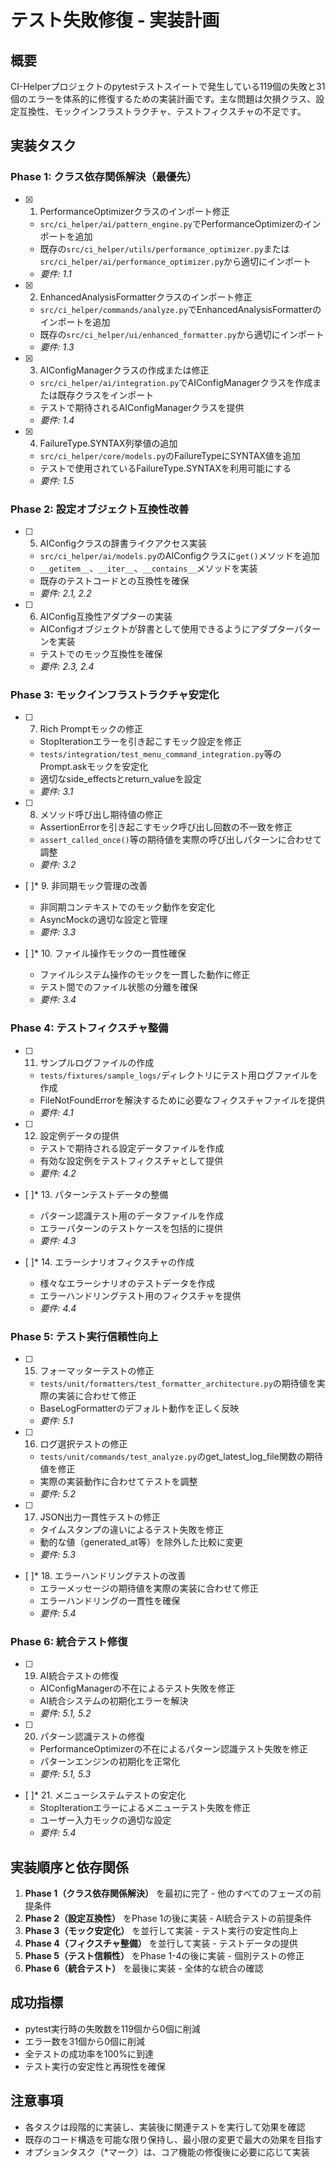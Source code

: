 # テスト失敗修復 - 実装計画

## 概要

CI-Helperプロジェクトのpytestテストスイートで発生している119個の失敗と31個のエラーを体系的に修復するための実装計画です。主な問題は欠損クラス、設定互換性、モックインフラストラクチャ、テストフィクスチャの不足です。

## 実装タスク

### Phase 1: クラス依存関係解決（最優先）

- [x] 1. PerformanceOptimizerクラスのインポート修正
  - `src/ci_helper/ai/pattern_engine.py`でPerformanceOptimizerのインポートを追加
  - 既存の`src/ci_helper/utils/performance_optimizer.py`または`src/ci_helper/ai/performance_optimizer.py`から適切にインポート
  - _要件: 1.1_

- [x] 2. EnhancedAnalysisFormatterクラスのインポート修正
  - `src/ci_helper/commands/analyze.py`でEnhancedAnalysisFormatterのインポートを追加
  - 既存の`src/ci_helper/ui/enhanced_formatter.py`から適切にインポート
  - _要件: 1.3_

- [x] 3. AIConfigManagerクラスの作成または修正
  - `src/ci_helper/ai/integration.py`でAIConfigManagerクラスを作成または既存クラスをインポート
  - テストで期待されるAIConfigManagerクラスを提供
  - _要件: 1.4_

- [x] 4. FailureType.SYNTAX列挙値の追加
  - `src/ci_helper/core/models.py`のFailureTypeにSYNTAX値を追加
  - テストで使用されているFailureType.SYNTAXを利用可能にする
  - _要件: 1.5_

### Phase 2: 設定オブジェクト互換性改善

- [ ] 5. AIConfigクラスの辞書ライクアクセス実装
  - `src/ci_helper/ai/models.py`のAIConfigクラスに`get()`メソッドを追加
  - `__getitem__`、`__iter__`、`__contains__`メソッドを実装
  - 既存のテストコードとの互換性を確保
  - _要件: 2.1, 2.2_

- [ ] 6. AIConfig互換性アダプターの実装
  - AIConfigオブジェクトが辞書として使用できるようにアダプターパターンを実装
  - テストでのモック互換性を確保
  - _要件: 2.3, 2.4_

### Phase 3: モックインフラストラクチャ安定化

- [ ] 7. Rich Promptモックの修正
  - StopIterationエラーを引き起こすモック設定を修正
  - `tests/integration/test_menu_command_integration.py`等のPrompt.askモックを安定化
  - 適切なside_effectsとreturn_valueを設定
  - _要件: 3.1_

- [ ] 8. メソッド呼び出し期待値の修正
  - AssertionErrorを引き起こすモック呼び出し回数の不一致を修正
  - `assert_called_once()`等の期待値を実際の呼び出しパターンに合わせて調整
  - _要件: 3.2_

- [ ]* 9. 非同期モック管理の改善
  - 非同期コンテキストでのモック動作を安定化
  - AsyncMockの適切な設定と管理
  - _要件: 3.3_

- [ ]* 10. ファイル操作モックの一貫性確保
  - ファイルシステム操作のモックを一貫した動作に修正
  - テスト間でのファイル状態の分離を確保
  - _要件: 3.4_

### Phase 4: テストフィクスチャ整備

- [ ] 11. サンプルログファイルの作成
  - `tests/fixtures/sample_logs/`ディレクトリにテスト用ログファイルを作成
  - FileNotFoundErrorを解決するために必要なフィクスチャファイルを提供
  - _要件: 4.1_

- [ ] 12. 設定例データの提供
  - テストで期待される設定データファイルを作成
  - 有効な設定例をテストフィクスチャとして提供
  - _要件: 4.2_

- [ ]* 13. パターンテストデータの整備
  - パターン認識テスト用のデータファイルを作成
  - エラーパターンのテストケースを包括的に提供
  - _要件: 4.3_

- [ ]* 14. エラーシナリオフィクスチャの作成
  - 様々なエラーシナリオのテストデータを作成
  - エラーハンドリングテスト用のフィクスチャを提供
  - _要件: 4.4_

### Phase 5: テスト実行信頼性向上

- [ ] 15. フォーマッターテストの修正
  - `tests/unit/formatters/test_formatter_architecture.py`の期待値を実際の実装に合わせて修正
  - BaseLogFormatterのデフォルト動作を正しく反映
  - _要件: 5.1_

- [ ] 16. ログ選択テストの修正
  - `tests/unit/commands/test_analyze.py`のget_latest_log_file関数の期待値を修正
  - 実際の実装動作に合わせてテストを調整
  - _要件: 5.2_

- [ ] 17. JSON出力一貫性テストの修正
  - タイムスタンプの違いによるテスト失敗を修正
  - 動的な値（generated_at等）を除外した比較に変更
  - _要件: 5.3_

- [ ]* 18. エラーハンドリングテストの改善
  - エラーメッセージの期待値を実際の実装に合わせて修正
  - エラーハンドリングの一貫性を確保
  - _要件: 5.4_

### Phase 6: 統合テスト修復

- [ ] 19. AI統合テストの修復
  - AIConfigManagerの不在によるテスト失敗を修正
  - AI統合システムの初期化エラーを解決
  - _要件: 5.1, 5.2_

- [ ] 20. パターン認識テストの修復
  - PerformanceOptimizerの不在によるパターン認識テスト失敗を修正
  - パターンエンジンの初期化を正常化
  - _要件: 5.1, 5.3_

- [ ]* 21. メニューシステムテストの安定化
  - StopIterationエラーによるメニューテスト失敗を修正
  - ユーザー入力モックの適切な設定
  - _要件: 5.4_

## 実装順序と依存関係

1. **Phase 1（クラス依存関係解決）** を最初に完了 - 他のすべてのフェーズの前提条件
2. **Phase 2（設定互換性）** をPhase 1の後に実装 - AI統合テストの前提条件
3. **Phase 3（モック安定化）** を並行して実装 - テスト実行の安定性向上
4. **Phase 4（フィクスチャ整備）** を並行して実装 - テストデータの提供
5. **Phase 5（テスト信頼性）** をPhase 1-4の後に実装 - 個別テストの修正
6. **Phase 6（統合テスト）** を最後に実装 - 全体的な統合の確認

## 成功指標

- pytest実行時の失敗数を119個から0個に削減
- エラー数を31個から0個に削減
- 全テストの成功率を100%に到達
- テスト実行の安定性と再現性を確保

## 注意事項

- 各タスクは段階的に実装し、実装後に関連テストを実行して効果を確認
- 既存のコード構造を可能な限り保持し、最小限の変更で最大の効果を目指す
- オプションタスク（*マーク）は、コア機能の修復後に必要に応じて実装
